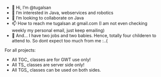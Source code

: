 - 👋 Hi, I’m @tugalsan
- 👀 I’m interested in Java, webservices and robotics
- 💞️ I’m looking to collaborate on Java
- 📫 How to reach me tugalsan at gmail.com (I am not even checking weekly my personal email, just keep emailing)
- 👶 And... I have two jobs and two babies. Hence, totally four childeren to attend to. So dont expect too much from me :..(

For all projects:
- All TGC_ classes are for GWT use only!
- All TS_ classes are server side only!
- All TGS_ classes can be used on both sides.
